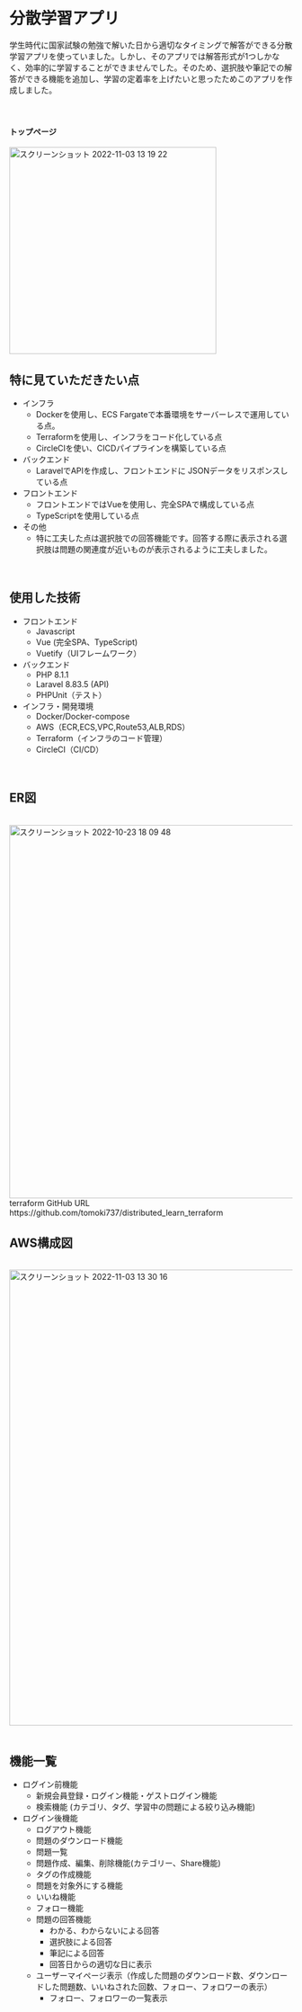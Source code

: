 

# 分散学習アプリ
学生時代に国家試験の勉強で解いた日から適切なタイミングで解答ができる分散学習アプリを使っていました。しかし、そのアプリでは解答形式が1つしかなく、効率的に学習することができませんでした。そのため、選択肢や筆記での解答ができる機能を追加し、学習の定着率を上げたいと思ったためこのアプリを作成しました。<br>
<br>
<br>  

#### トップページ
<img width="368" alt="スクリーンショット 2022-11-03 13 19 22" src="https://user-images.githubusercontent.com/88951052/199647021-6ce36d84-99ef-4015-b9b4-da9274b26c42.png">
<br>

## 特に見ていただきたい点

- インフラ
  - Dockerを使用し、ECS Fargateで本番環境をサーバーレスで運用している点。
  - Terraformを使用し、インフラをコード化している点
  - CircleCIを使い、CICDパイプラインを構築している点
- バックエンド
  - LaravelでAPIを作成し、フロントエンドに JSONデータをリスポンスしている点
- フロントエンド
  - フロントエンドではVueを使用し、完全SPAで構成している点
  - TypeScriptを使用している点
- その他
  - 特に工夫した点は選択肢での回答機能です。回答する際に表示される選択肢は問題の関連度が近いものが表示されるように工夫しました。
<br>

## 使用した技術
* フロントエンド  
  * Javascript
  * Vue (完全SPA、TypeScript)
  * Vuetify（UIフレームワーク）
* バックエンド  
  * PHP 8.1.1
  * Laravel 8.83.5 (API)
  * PHPUnit（テスト）
* インフラ・開発環境  
  * Docker/Docker-compose
  * AWS（ECR,ECS,VPC,Route53,ALB,RDS）
  * Terraform（インフラのコード管理）
  * CircleCI（CI/CD）

<br>

## ER図

<br>

<img width="664" alt="スクリーンショット 2022-10-23 18 09 48" src="https://user-images.githubusercontent.com/88951052/197384015-06621b0f-87f7-44b5-afbb-46e3b240cda1.png">
<br>
terraform GitHub URL https://github.com/tomoki737/distributed_learn_terraform

## AWS構成図

<br>

<img width="811" alt="スクリーンショット 2022-11-03 13 30 16" src="https://user-images.githubusercontent.com/88951052/199647963-7ca55d6b-1d87-4c11-89a3-6d08e9c93b54.png">
<br>

<br>

## 機能一覧
* ログイン前機能
  * 新規会員登録・ログイン機能・ゲストログイン機能
  * 検索機能 (カテゴリ、タグ、学習中の問題による絞り込み機能)
* ログイン後機能
  * ログアウト機能
  * 問題のダウンロード機能
  * 問題一覧
  * 問題作成、編集、削除機能(カテゴリー、Share機能)
  * タグの作成機能
  * 問題を対象外にする機能
  * いいね機能
  * フォロー機能
  * 問題の回答機能
     * わかる、わからないによる回答
     * 選択肢による回答
     * 筆記による回答
     * 回答日からの適切な日に表示
  * ユーザーマイページ表示（作成した問題のダウンロード数、ダウンロードした問題数、いいねされた回数、フォロー、フォロワーの表示）
    * フォロー、フォロワーの一覧表示
